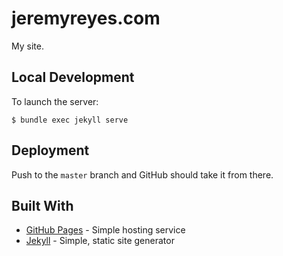 # jeremyreyes.com

My site.

## Local Development

To launch the server:

```
$ bundle exec jekyll serve
```

## Deployment

Push to the `master` branch and GitHub should take it from there.

## Built With

* [GitHub Pages](https://pages.github.com/) - Simple hosting service
* [Jekyll](https://jekyllrb.com/) - Simple, static site generator
